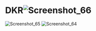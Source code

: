 # DKR![Screenshot_66](https://user-images.githubusercontent.com/97260947/210671746-0f6edaa1-c957-43ca-8ea1-ae01a6616aa9.png)
![Screenshot_65](https://user-images.githubusercontent.com/97260947/210671756-7f67a8c7-8dc5-430f-b5df-44732074434d.png)
![Screenshot_64](https://user-images.githubusercontent.com/97260947/210671764-c85c341e-6580-410a-b44d-fabd0b1bf9ac.png)
